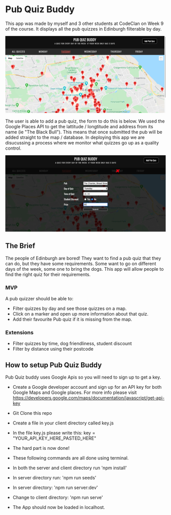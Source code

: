 # Pub Quiz Buddy

This app was made by myself and 3 other students at CodeClan on Week 9 of the course.  It displays all the pub quizzes in Edinburgh filterable by day.  

![](images/pub_quiz.png)

The user is able to add a pub quiz, the form to do this is below. We used the Google Places API to get the lattitude / longtitude and address from its name (ie "The Black Bull").  This means that once submitted the pub will be added straight to the map / database.  In deploying this app we are disucussing a process where we monitor what quizzes go up as a quality control.

![](images/add_pub.png)

## The Brief

The people of Edinburgh are bored!  They want to find a pub quiz that they can do, but they have some requirements.  Some want to go on different days of the week, some one to bring the dogs.  This app will allow people to find the right quiz for their requirements.

### MVP

A pub quizzer should be able to:

- Filter quizzes by day and see those quizzes on a map.
- Click on a marker and open up more information about that quiz.
- Add their favourite Pub quiz if it is missing from the map.

### Extensions

- Filter quizzes by time, dog friendliness, student discount
- Filter by distance using their postcode


## How to setup Pub Quiz Buddy 

Pub Quiz buddy uses Google Apis so you will need to sign up to get a key. 

 - Create a Google developer account and sign up for an API key for both Google Maps and Google places.  For more info please visit https://developers.google.com/maps/documentation/javascript/get-api-key

- Git Clone this repo

- Create a file in your client directory called key.js

- In the file key.js please write this: key = "YOUR_API_KEY_HERE_PASTED_HERE"

- The hard part is now done!

- These following commands are all done using terminal.

- In both the server and client directory run 'npm install'

- In server directory run: 'npm run seeds'

- In server directory: 'npm run server:dev'

- Change to client directory: 'npm run serve'

- The App should now be loaded in localhost.  

